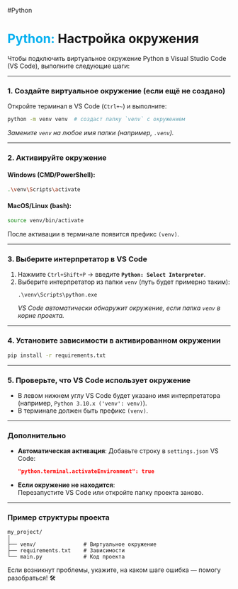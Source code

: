 #Python
# <font color="#00b0f0">Python:</font> Настройка окружения

Чтобы подключить виртуальное окружение Python в Visual Studio Code (VS Code), выполните следующие шаги:

---

### **1. Создайте виртуальное окружение** (если ещё не создано)
Откройте терминал в VS Code (`Ctrl+~`) и выполните:
```bash
python -m venv venv  # создаст папку `venv` с окружением
```
*Замените `venv` на любое имя папки (например, `.venv`).*

---

### **2. Активируйте окружение**
#### **Windows (CMD/PowerShell)**:
```bash
.\venv\Scripts\activate
```
#### **MacOS/Linux (bash)**:
```bash
source venv/bin/activate
```
После активации в терминале появится префикс `(venv)`.

---

### **3. Выберите интерпретатор в VS Code**
1. Нажмите `Ctrl+Shift+P` → введите **`Python: Select Interpreter`**.
2. Выберите интерпретатор из папки `venv` (путь будет примерно таким):  
   ```
   .\venv\Scripts\python.exe
   ```
   *VS Code автоматически обнаружит окружение, если папка `venv` в корне проекта.*

---

### **4. Установите зависимости в активированном окружении**
```bash
pip install -r requirements.txt
```

---

### **5. Проверьте, что VS Code использует окружение**
- В левом нижнем углу VS Code будет указано имя интерпретатора (например, `Python 3.10.x ('venv': venv)`).
- В терминале должен быть префикс `(venv)`.

---

### **Дополнительно**
- **Автоматическая активация**: Добавьте строку в `settings.json` VS Code:
  ```json
  "python.terminal.activateEnvironment": true
  ```
- **Если окружение не находится**:  
  Перезапустите VS Code или откройте папку проекта заново.

---

### **Пример структуры проекта**
```
my_project/
│
├── venv/               # Виртуальное окружение
├── requirements.txt    # Зависимости
└── main.py             # Код проекта
```

Если возникнут проблемы, укажите, на каком шаге ошибка — помогу разобраться! 🛠️